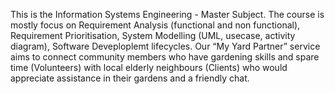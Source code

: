 This is the Information Systems Engineering - Master Subject. The course is mostly focus on Requirement Analysis (functional and non functional), Requirement Prioritisation, System Modelling (UML, usecase, activity diagram), Software Deveploplemt lifecycles.
Our “My Yard Partner” service aims to connect community members who have gardening skills and spare time (Volunteers) with local elderly neighbours (Clients) who would appreciate assistance in their gardens and a friendly chat.
